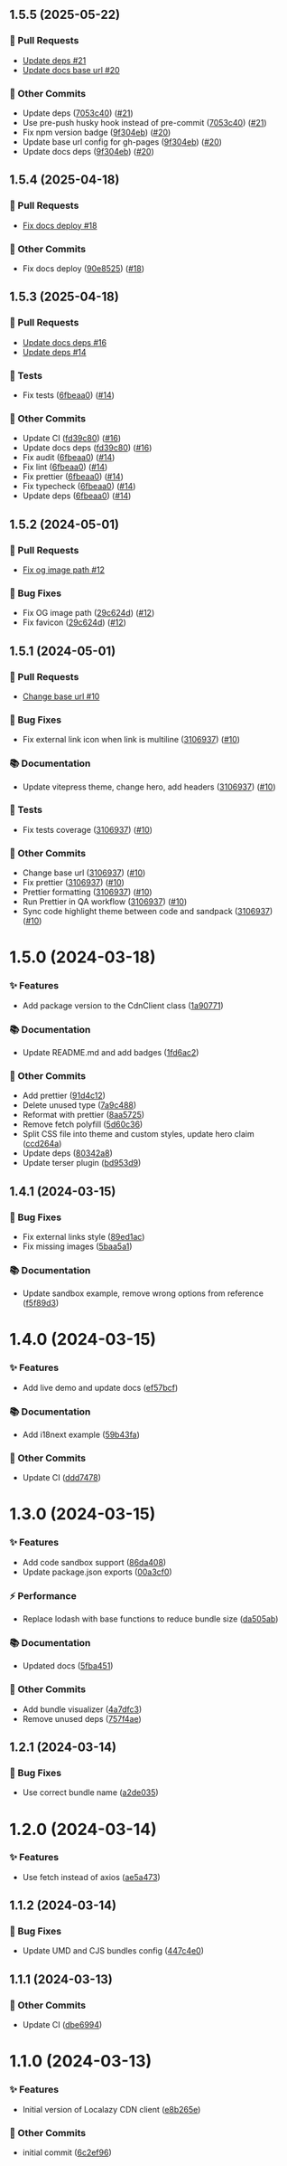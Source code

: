 ## 1.5.5 (2025-05-22)
### 🔀 Pull Requests

- [Update deps #21](https://github.com/localazy/cdn-client/pull/21)
- [Update docs base url #20](https://github.com/localazy/cdn-client/pull/20)

### 🧰 Other Commits

- Update deps ([7053c40](https://github.com/localazy/cdn-client/commit/7053c40)) ([#21](https://github.com/localazy/cdn-client/pull/21))
- Use pre-push husky hook instead of pre-commit ([7053c40](https://github.com/localazy/cdn-client/commit/7053c40)) ([#21](https://github.com/localazy/cdn-client/pull/21))
- Fix npm version badge ([9f304eb](https://github.com/localazy/cdn-client/commit/9f304eb)) ([#20](https://github.com/localazy/cdn-client/pull/20))
- Update base url config for gh-pages ([9f304eb](https://github.com/localazy/cdn-client/commit/9f304eb)) ([#20](https://github.com/localazy/cdn-client/pull/20))
- Update docs deps ([9f304eb](https://github.com/localazy/cdn-client/commit/9f304eb)) ([#20](https://github.com/localazy/cdn-client/pull/20))

## 1.5.4 (2025-04-18)
### 🔀 Pull Requests

- [Fix docs deploy #18](https://github.com/localazy/cdn-client/pull/18)

### 🧰 Other Commits

- Fix docs deploy ([90e8525](https://github.com/localazy/cdn-client/commit/90e8525)) ([#18](https://github.com/localazy/cdn-client/pull/18))

## 1.5.3 (2025-04-18)
### 🔀 Pull Requests

- [Update docs deps #16](https://github.com/localazy/cdn-client/pull/16)
- [Update deps #14](https://github.com/localazy/cdn-client/pull/14)

### 🧪 Tests

- Fix tests ([6fbeaa0](https://github.com/localazy/cdn-client/commit/6fbeaa0)) ([#14](https://github.com/localazy/cdn-client/pull/14))

### 🧰 Other Commits

- Update CI ([fd39c80](https://github.com/localazy/cdn-client/commit/fd39c80)) ([#16](https://github.com/localazy/cdn-client/pull/16))
- Update docs deps ([fd39c80](https://github.com/localazy/cdn-client/commit/fd39c80)) ([#16](https://github.com/localazy/cdn-client/pull/16))
- Fix audit ([6fbeaa0](https://github.com/localazy/cdn-client/commit/6fbeaa0)) ([#14](https://github.com/localazy/cdn-client/pull/14))
- Fix lint ([6fbeaa0](https://github.com/localazy/cdn-client/commit/6fbeaa0)) ([#14](https://github.com/localazy/cdn-client/pull/14))
- Fix prettier ([6fbeaa0](https://github.com/localazy/cdn-client/commit/6fbeaa0)) ([#14](https://github.com/localazy/cdn-client/pull/14))
- Fix typecheck ([6fbeaa0](https://github.com/localazy/cdn-client/commit/6fbeaa0)) ([#14](https://github.com/localazy/cdn-client/pull/14))
- Update deps ([6fbeaa0](https://github.com/localazy/cdn-client/commit/6fbeaa0)) ([#14](https://github.com/localazy/cdn-client/pull/14))

## 1.5.2 (2024-05-01)
### 🔀 Pull Requests

- [Fix og image path #12](https://github.com/localazy/cdn-client/pull/12)

### 🐛 Bug Fixes

- Fix OG image path ([29c624d](https://github.com/localazy/cdn-client/commit/29c624d)) ([#12](https://github.com/localazy/cdn-client/pull/12))
- Fix favicon ([29c624d](https://github.com/localazy/cdn-client/commit/29c624d)) ([#12](https://github.com/localazy/cdn-client/pull/12))

## 1.5.1 (2024-05-01)

### 🔀 Pull Requests

- [Change base url #10](https://github.com/localazy/cdn-client/pull/10)

### 🐛 Bug Fixes

- Fix external link icon when link is multiline ([3106937](https://github.com/localazy/cdn-client/commit/3106937)) ([#10](https://github.com/localazy/cdn-client/pull/10))

### 📚 Documentation

- Update vitepress theme, change hero, add headers ([3106937](https://github.com/localazy/cdn-client/commit/3106937)) ([#10](https://github.com/localazy/cdn-client/pull/10))

### 🧪 Tests

- Fix tests coverage ([3106937](https://github.com/localazy/cdn-client/commit/3106937)) ([#10](https://github.com/localazy/cdn-client/pull/10))

### 🧰 Other Commits

- Change base url ([3106937](https://github.com/localazy/cdn-client/commit/3106937)) ([#10](https://github.com/localazy/cdn-client/pull/10))
- Fix prettier ([3106937](https://github.com/localazy/cdn-client/commit/3106937)) ([#10](https://github.com/localazy/cdn-client/pull/10))
- Prettier formatting ([3106937](https://github.com/localazy/cdn-client/commit/3106937)) ([#10](https://github.com/localazy/cdn-client/pull/10))
- Run Prettier in QA workflow ([3106937](https://github.com/localazy/cdn-client/commit/3106937)) ([#10](https://github.com/localazy/cdn-client/pull/10))
- Sync code highlight theme between code and sandpack ([3106937](https://github.com/localazy/cdn-client/commit/3106937)) ([#10](https://github.com/localazy/cdn-client/pull/10))

# 1.5.0 (2024-03-18)

### ✨ Features

- Add package version to the CdnClient class ([1a90771](https://github.com/localazy/cdn-client/commit/1a90771))

### 📚 Documentation

- Update README.md and add badges ([1fd6ac2](https://github.com/localazy/cdn-client/commit/1fd6ac2))

### 🧰 Other Commits

- Add prettier ([91d4c12](https://github.com/localazy/cdn-client/commit/91d4c12))
- Delete unused type ([7a9c488](https://github.com/localazy/cdn-client/commit/7a9c488))
- Reformat with prettier ([8aa5725](https://github.com/localazy/cdn-client/commit/8aa5725))
- Remove fetch polyfill ([5d60c36](https://github.com/localazy/cdn-client/commit/5d60c36))
- Split CSS file into theme and custom styles, update hero claim ([ccd264a](https://github.com/localazy/cdn-client/commit/ccd264a))
- Update deps ([80342a8](https://github.com/localazy/cdn-client/commit/80342a8))
- Update terser plugin ([bd953d9](https://github.com/localazy/cdn-client/commit/bd953d9))

## 1.4.1 (2024-03-15)

### 🐛 Bug Fixes

- Fix external links style ([89ed1ac](https://github.com/localazy/cdn-client/commit/89ed1ac))
- Fix missing images ([5baa5a1](https://github.com/localazy/cdn-client/commit/5baa5a1))

### 📚 Documentation

- Update sandbox example, remove wrong options from reference ([f5f89d3](https://github.com/localazy/cdn-client/commit/f5f89d3))

# 1.4.0 (2024-03-15)

### ✨ Features

- Add live demo and update docs ([ef57bcf](https://github.com/localazy/cdn-client/commit/ef57bcf))

### 📚 Documentation

- Add i18next example ([59b43fa](https://github.com/localazy/cdn-client/commit/59b43fa))

### 🧰 Other Commits

- Update CI ([ddd7478](https://github.com/localazy/cdn-client/commit/ddd7478))

# 1.3.0 (2024-03-15)

### ✨ Features

- Add code sandbox support ([86da408](https://github.com/localazy/cdn-client/commit/86da408))
- Update package.json exports ([00a3cf0](https://github.com/localazy/cdn-client/commit/00a3cf0))

### ⚡️ Performance

- Replace lodash with base functions to reduce bundle size ([da505ab](https://github.com/localazy/cdn-client/commit/da505ab))

### 📚 Documentation

- Updated docs ([5fba451](https://github.com/localazy/cdn-client/commit/5fba451))

### 🧰 Other Commits

- Add bundle visualizer ([4a7dfc3](https://github.com/localazy/cdn-client/commit/4a7dfc3))
- Remove unused deps ([757f4ae](https://github.com/localazy/cdn-client/commit/757f4ae))

## 1.2.1 (2024-03-14)

### 🐛 Bug Fixes

- Use correct bundle name ([a2de035](https://github.com/localazy/cdn-client/commit/a2de035))

# 1.2.0 (2024-03-14)

### ✨ Features

- Use fetch instead of axios ([ae5a473](https://github.com/localazy/cdn-client/commit/ae5a473))

## 1.1.2 (2024-03-14)

### 🐛 Bug Fixes

- Update UMD and CJS bundles config ([447c4e0](https://github.com/localazy/cdn-client/commit/447c4e0))

## 1.1.1 (2024-03-13)

### 🧰 Other Commits

- Update CI ([dbe6994](https://github.com/localazy/cdn-client/commit/dbe6994))

# 1.1.0 (2024-03-13)

### ✨ Features

- Initial version of Localazy CDN client ([e8b265e](https://github.com/localazy/cdn-client/commit/e8b265e))

### 🧰 Other Commits

- initial commit ([6c2ef96](https://github.com/localazy/cdn-client/commit/6c2ef96))
